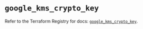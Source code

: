 # `google_kms_crypto_key`

Refer to the Terraform Registry for docs: [`google_kms_crypto_key`](https://registry.terraform.io/providers/hashicorp/google-beta/6.26.0/docs/resources/google_kms_crypto_key).

